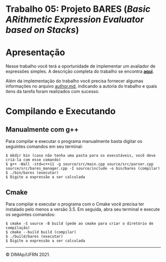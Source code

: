 ﻿# Trabalho 05: Projeto BARES (_Basic ARithmetic Expression Evaluator based on Stacks_)

# Apresentação

Nesse trabalho você terá a oportunidade de implementar um avaliador de expressões simples.
A descrição completa do trabalho se encontra [**aqui**](docs/bares.pdf).


Além da implementação do trabalho você precisa fornecer algumas informações no arquivo [author.md](author.md), indicando a autoria do trabalho e quais itens da tarefa foram realizados com sucesso. 

# Compilando e Executando

## Manualmente com g++

Para compilar e executar o programa manualmente basta digitar os seguintes comandos em seu terminal:

```
$ mkdir bin (caso não tenha uma pasta para os executáveis, você deve criá-la com esse comando)
$ g++ -Wall -std=c++11 -g source/src/main.cpp source/src/parser.cpp source/src/bares_manager.cpp -I source/include -o bin/bares (compilar)
$ ./bin/bares (executar)
$ Digite a expressão a ser calculada
```

## Cmake

Para compilar e executar o programa com o Cmake você precisa ter instalado pelo menos a versão 3.5. Em seguida, abra seu terminal e execute os seguintes comandos:

```
$ cmake -S source -B build (pede ao cmake para criar o diretório de compilação)
$ cmake --build build (compilar)
$ ./build/bares (executar)
$ Digite a expressão a ser calculada
```

--------
&copy; DIMAp/UFRN 2021.
